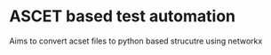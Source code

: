 # ASCET based test automation

Aims to convert acset files to python based strucutre using networkx

